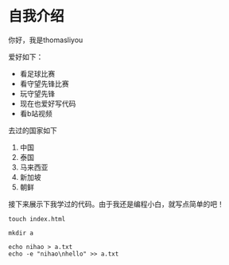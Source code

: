 # 自我介绍

你好，我是thomasliyou

爱好如下：
- 看足球比赛
- 看守望先锋比赛
- 玩守望先锋
- 现在也爱好写代码
- 看b站视频
  
去过的国家如下
1. 中国
2. 泰国
3. 马来西亚
4. 新加坡
5. 朝鲜

接下来展示下我学过的代码。由于我还是编程小白，就写点简单的吧！

`touch index.html`

`mkdir a`
```
echo nihao > a.txt
echo -e "nihao\nhello" >> a.txt
```